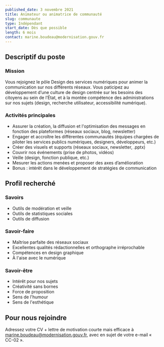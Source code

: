 ```yaml
---
published_date: 3 novembre 2021
title: Animateur ou animatrice de communauté
slug: communaute
type: Indépendant
start_date: Dès que possible
length: 6 mois
contact: marine.boudeau@modernisation.gouv.fr
---
```



## Descriptif du poste

### Mission
Vous rejoignez le pôle Design des services numériques pour animer la communication sur nos différents réseaux. Vous paticipez au développement d’une culture de design centrée sur les besoins des citoyens au sein de l’État, et à la montée compétence des administrations sur nos sujets (design, recherche utilisateur, accessibilité numérique).  


### Activités principales
- Assurer la création, la diffusion et l'optimisation des messages en fonction des plateformes (réseaux sociaux, blog, newsletter)
- Engager et accroître les différentes communautés (équipes chargées de piloter les services publics numériques, designers, développeurs, etc.)
- Créer des visuels et supports (réseaux sociaux, newsletter, .pptx)
- Couvrir nos événements (prise de photos, vidéos)
- Veille (design, fonction publique, etc.)
- Mesurer les actions menées et proposer des axes d’amélioration
- Bonus : intérêt dans le développement de stratégies de communication


## Profil recherché

### Savoirs
- Outils de modération et veille
- Outils de statistiques sociales
- Outils de diffusion

### Savoir‐faire
- Maîtrise parfaite des réseaux sociaux
- Excellentes qualités rédactionnelles et orthographe irréprochable
- Compétences en design graphique
- À l'aise avec le numérique

### Savoir-être
- Intérêt pour nos sujets
- Créativité sans bornes
- Force de proposition
- Sens de l'humour
- Sens de l'esthétique

## Pour nous rejoindre
Adressez votre CV + lettre de motivation courte mais efficace à <a href="mailto:marine.boudeau@modernisation.gouv.fr">marine.boudeau@modernisation.gouv.fr</a>, avec en sujet de votre e-mail « CC-02 ». 
